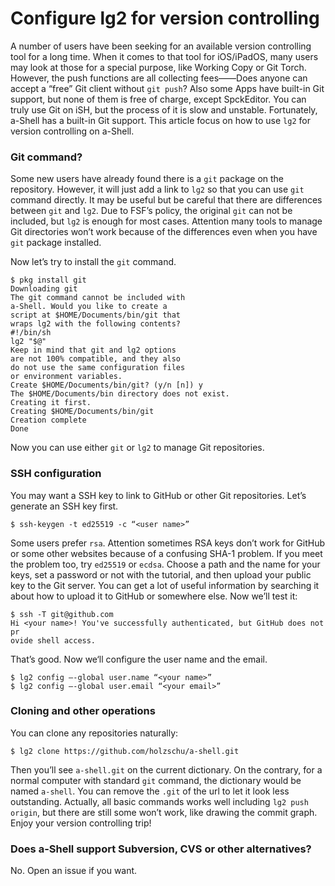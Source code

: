 # Configure lg2 for version controlling

A number of users have been seeking for an available version controlling tool for a long time. When it comes to that tool for iOS/iPadOS, many users may look at those for a special purpose, like Working Copy or Git Torch. However, the push functions are all collecting fees——Does anyone can accept a “free” Git client without `git push`? Also some Apps have built-in Git support, but none of them is free of charge, except SpckEditor. You can truly use Git on iSH, but the process of it is slow and unstable. Fortunately, a-Shell has a built-in Git support. This article focus on how to use `lg2` for version controlling on a-Shell.

### Git command?

Some new users have already found there is a `git` package on the repository. However, it will just add a link to `lg2` so that you can use `git` command directly. It may be useful but be careful that there are differences between `git` and `lg2`. Due to FSF’s policy, the original `git` can not be included, but `lg2` is enough for most cases. Attention many tools to manage Git directories won’t work because of the differences even when you have `git` package installed.

Now let’s try to install the `git` command.

```
$ pkg install git
Downloading git
The git command cannot be included with
a-Shell. Would you like to create a
script at $HOME/Documents/bin/git that
wraps lg2 with the following contents?
#!/bin/sh
lg2 "$@"
Keep in mind that git and lg2 options
are not 100% compatible, and they also
do not use the same configuration files
or environment variables.
Create $HOME/Documents/bin/git? (y/n [n]) y
The $HOME/Documents/bin directory does not exist.
Creating it first.
Creating $HOME/Documents/bin/git
Creation complete
Done
```

Now you can use either `git` or `lg2` to manage Git repositories.

### SSH configuration

You may want a SSH key to link to GitHub or other Git repositories. Let’s generate an SSH key first.

```
$ ssh-keygen -t ed25519 -c “<user name>”
```

Some users prefer `rsa`. Attention sometimes RSA keys don’t work for GitHub or some other websites because of a confusing SHA-1 problem. If you meet the problem too, try `ed25519` or `ecdsa`. Choose a path and the name for your keys, set a password or not with the tutorial, and then upload your public key to the Git server. You can get a lot of useful information by searching it about how to upload it to GitHub or somewhere else. Now we’ll test it:

```
$ ssh -T git@github.com
Hi <your name>! You've successfully authenticated, but GitHub does not pr
ovide shell access.
```

That’s good. Now we‘ll configure the user name and the email.

```
$ lg2 config —-global user.name “<your name>”
$ lg2 config —-global user.email “<your email>”
```

### Cloning and other operations

You can clone any repositories naturally:

```
$ lg2 clone https://github.com/holzschu/a-shell.git
```

Then you’ll see `a-shell.git` on the current dictionary. On the contrary, for a normal computer with standard `git` command, the dictionary would be named `a-shell`. You can remove the `.git` of the url to let it look less outstanding. Actually, all basic commands works well including `lg2 push origin`, but there are still some won’t work, like drawing the commit graph. Enjoy your version controlling trip!

### Does a-Shell support Subversion, CVS or other alternatives?

No. Open an issue if you want.
